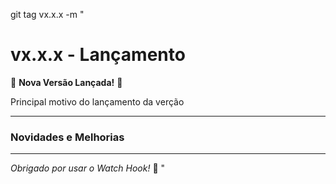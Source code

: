 git tag vx.x.x -m "
# vx.x.x - Lançamento

🎉 **Nova Versão Lançada!** 🎉

Principal motivo do lançamento da verção

---

### Novidades e Melhorias

---
*Obrigado por usar o Watch Hook!* 🚀
"